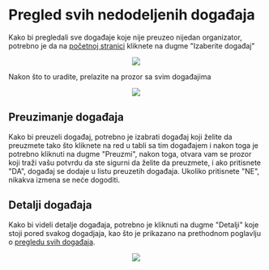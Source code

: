 # Pregled svih nedodeljenih događaja
Kako bi pregledali sve događaje koje nije preuzeo nijedan organizator, potrebno je da na [početnoj stranici](./pocetna-stranica.md) kliknete na dugme "Izaberite događaj" 
<p align="center">
  <img src="/images/pocetna-organizator.png">
</p>

Nakon što to uradite, prelazite na prozor sa svim događajima
<p align="center">
  <img src="/images/preuzimanje-dogadjaja-org.png">
</p>

## Preuzimanje događaja
Kako bi preuzeli događaj, potrebno je izabrati događaj koji želite da preuzmete tako što kliknete na red u tabli sa tim događajem i nakon toga je potrebno kliknuti na dugme "Preuzmi", nakon toga, otvara vam se prozor koji traži vašu potvrdu da ste sigurni da želite da preuzmete, i ako pritisnete "DA", događaj se dodaje u listu preuzetih događaja. Ukoliko pritisnete "NE", nikakva izmena se neće dogoditi.

## Detalji događaja
Kako bi videli detalje događaja, potrebno je kliknuti na dugme "Detalji" koje stoji pored svakog dogadjaja, kao što je prikazano na prethodnom poglavlju o [pregledu svih događaja](#pregled-svih-nedodeljenih-događaja).
<p align="center">
  <img src="/images/detalji-dogadjaja.png">
</p>